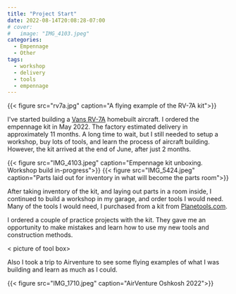 ```yaml
---
title: "Project Start"
date: 2022-08-14T20:08:28-07:00
# cover:
#   image: "IMG_4103.jpeg"
categories:
  - Empennage
  - Other
tags:
  - workshop
  - delivery
  - tools
  - empennage
---
```


{{< figure src="rv7a.jpg" caption="A flying example of the RV-7A kit">}}

I've started building a [Vans RV-7A](https://www.vansaircraft.com/rv-7/) homebuilt aircraft. I ordered the empennage kit in May 2022. The factory estimated delivery in approximately 11 months. A long time to wait, but I still needed to setup a workshop, buy lots of tools, and learn the process of aircraft building. However, the kit arrived at the end of June, after just 2 months.

{{< figure src="IMG_4103.jpeg" caption="Empennage kit unboxing. Workshop build in-progress">}} 
{{< figure src="IMG_5424.jpeg" caption="Parts laid out for inventory in what will become the parts room">}} 

After taking inventory of the kit, and laying out parts in a room inside, I continued to build a workshop in my garage, and order tools I would need. Many of the tools I would need, I purchased from a kit from [Planetools.com](https://planetools.com/).

I ordered a couple of practice projects with the kit. They gave me an opportunity to make mistakes and learn how to use my new tools and construction methods.

< picture of tool box>

Also I took a trip to Airventure to see some flying examples of what I was building and learn as much as I could.

{{< figure src="IMG_1710.jpeg" caption="AirVenture Oshkosh 2022">}} 